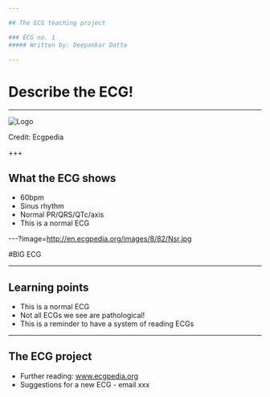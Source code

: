 ```yaml
---

## The ECG teaching project

### ECG no. 1
##### Written by: Deepankar Datta

---
```


# Describe the ECG!

---

![Logo](http://en.ecgpedia.org/images/8/82/Nsr.jpg)

Credit: Ecgpedia

+++

## What the ECG shows

- 60bpm
- Sinus rhythm
- Normal PR/QRS/QTc/axis
- This is a normal ECG

---?image=http://en.ecgpedia.org/images/8/82/Nsr.jpg

#BIG ECG

---

## Learning points

- This is a normal ECG
- Not all ECGs we see are pathological!
- This is a reminder to have a system of reading ECGs

---

## The ECG project

- Further reading: www.ecgpedia.org
- Suggestions for a new ECG - email xxx
